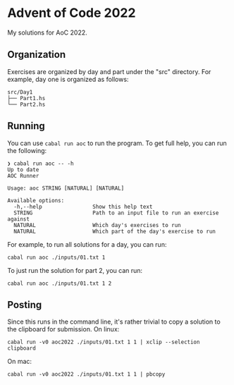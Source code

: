 # Advent of Code 2022
My solutions for AoC 2022. 

## Organization
Exercises are organized by day and part under the "src" directory. For
example, day one is organized as follows:

    src/Day1
    ├── Part1.hs
    └── Part2.hs

## Running

You can use `cabal run aoc` to run the program. To get full help, you can run the following:
```
❯ cabal run aoc -- -h
Up to date
AOC Runner

Usage: aoc STRING [NATURAL] [NATURAL]

Available options:
  -h,--help                Show this help text
  STRING                   Path to an input file to run an exercise against
  NATURAL                  Which day's exercises to run
  NATURAL                  Which part of the day's exercise to run
```

For example, to run all solutions for a day, you can run:
```
cabal run aoc ./inputs/01.txt 1
```

To just run the solution for part 2, you can run:
```
cabal run aoc ./inputs/01.txt 1 2
```

## Posting
Since this runs in the command line, it's rather trivial to copy a solution
to the clipboard for submission. On linux:

```
cabal run -v0 aoc2022 ./inputs/01.txt 1 1 | xclip --selection clipboard
```

On mac:
```
cabal run -v0 aoc2022 ./inputs/01.txt 1 1 | pbcopy
```

